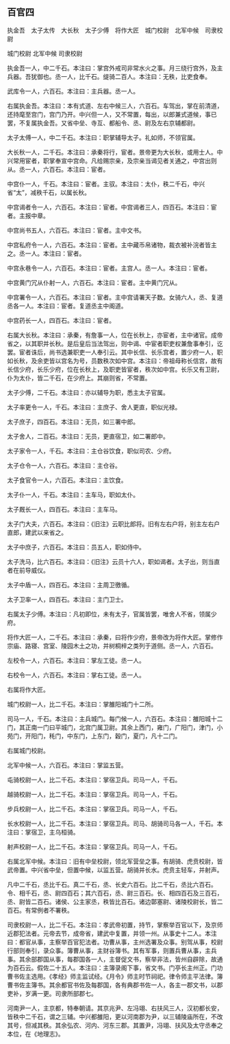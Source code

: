 ## 百官四


执金吾　太子太传　大长秋　太子少傅　将作大匠　城门校尉　北军中候　司隶校尉

城门校尉 北军中候 司隶校尉

执金吾一人，中二千石。本注曰：掌宫外戒司非常水火之事。月三绕行宫外，及主兵器。吾犹御也。丞一人，比千石。缇骑二百人。本注曰：无秩，比吏食奉。

武库令一人，六百石。本注曰：主兵器。丞一人。

右属执金吾。本注曰：本有式道、左右中候三人，六百石。车驾出，掌在前清道，还持麾至宫门，宫门乃开。中兴但一人，又不常置，每出，以郎兼式道候，事已罢，不复属执金吾。又省中垒、寺互、都船令、丞、尉及左右京辅都尉。

太子太傅一人，中二千石。本注曰：职掌辅导太子。礼如师，不领官属。

大长秋一人，二千石。本注曰：承秦将行，宦者。景帝更为大长秋，或用士人。中兴常用宦者，职掌奉宣中宫命。凡给赐宗亲，及宗亲当谒见者关通之，中宫出则从。丞一人，六百石。本注曰：宦者。

中宫仆一人，千石。本注曰：宦者。主驭。本注曰：太仆，秩二千石，中兴省“太”，减秩千石，以属长秋。

中宫谒者令一人，六百石。本注曰：宦者。中宫谒者三人，四百石。本注曰：宦者。主报中章。

中宫尚书五人，六百石。本注曰：宦者。主中文书。

中宫私府令一人，六百石。本注曰：宦者。主中藏币帛诸物，裁衣被补浣者皆主之。丞一人。本注曰：宦者。

中宫永巷令一人，六百石。本注曰：宦者。主宫人。丞一人。本注曰：宦者。

中宫黄门冗从仆射一人，六百石。本注曰：宦者。主中黄门冗从。

中宫署令一人，六百石。本注曰：宦者。主中宫请署天子数。女骑六人，丞、复道丞各一人。本注曰：宦者。复道丞主中阁道。

中宫药长一人，四百石。本注曰：宦者。

右属大长秋。本注曰：承秦，有詹事一人，位在长秋上，亦宦者，主中诸官。成帝省之，以其职并长秋。是后皇后当法驾出，则中谒、中宦者职吏权兼詹事奉引，讫罢。宦者诛后，尚书选兼职吏一人奉引云。其中长信、长乐宫者，置少府一人，职如长秋，及余吏皆以宫名为号，员数秩次如中宫。本注曰：帝祖母称长信宫，故有长信少府，长乐少府，位在长秋上，及职吏皆宦者，秩次如中宫。长乐又有卫尉，仆为太仆，皆二千石，在少府上。其崩则省，不常置。

太子少傅，二千石。本注曰：亦以辅导为职，悉主太子官属。

太子率更令一人，千石。本注曰：主庶子、舍人更直，职似光禄。

太子庶子，四百石。本注曰：无员，如三署中郎。

太子舍人，二百石。本注曰：无员，更直宿卫，如二署郎中。

太子家令一人，千石。本注曰：主仓谷饮食，职似司农、少府。

太子仓令一人，六百石。本注曰：主仓谷。

太子食官令一人，六百石。本注曰：主饮食。

太子仆一人，千石。本注曰：主车马，职如太仆。

太子厩长一人，四百石。本注曰：主车马。

太子门大夫，六百石。本注曰：《旧注》云职比郎将。旧有左右户将，别主左右户直郎，建武以来省之。

太子中庶子，六百石。本注曰：员五人，职如侍中。

太子洗马，比六百石。本注曰：《旧注》云员十六人，职如谒者。太子出，则当直者在前导威仪。

太子中盾一人，四百石。本注曰：主周卫徼循。

太子卫率一人，四百石。本注曰：主门卫士。

右属太子少傅。本注曰：凡初即位，未有太子，官属皆罢，唯舍人不省，领属少府。

将作大匠一人，二千石。本注曰：承秦，曰将作少府，景帝改为将作大匠。掌修作宗庙、路寝、宫室、陵园木土之功，并树桐梓之类列于道侧。丞一人，六百石。

左校令一人，六百石。本注曰：掌左工徒。丞一人。

右校令一人，六百石。本注曰：掌右工徒。丞一人。

右属将作大匠。

城门校尉一人，比二千石。本注曰：掌雒阳城门十二所。

司马一人，千石。本注曰：主兵城门。每门候一人，六百石。本注曰：雒阳城十二门，其正南一门曰平城门，北宫门属卫尉。其余上西门，雍门，广阳门，津门，小苑门，开阳门，秏门，中东门，上东门，穀门，夏门，凡十二门。

右属城门校尉。

北军中候一人，六百石。本注曰：掌监五营。

屯骑校尉一人，比二千石。本注曰：掌宿卫兵。司马一人，千石。

越骑校尉一人，比二千石。本注曰：掌宿卫兵。司马一人，千石。

步兵校尉一人，比二千石。本注曰：掌宿卫兵。司马一人，千石。

长水校尉一人，比二千石。本注曰：掌宿卫兵。司马、胡骑司马各一人，千石。本注曰：掌宿卫，主乌桓骑。

射声校尉一人，比二千石。本注曰：掌宿卫兵。司马一人，千石。

右属北军中候。本注曰：旧有中垒校尉，领北军营垒之事。有胡骑、虎贲校尉，皆武帝置。中兴省中垒，但置中候，以监五营。胡骑并长水。虎贲主轻车，并射声。

凡中二千石，丞比千石。真二千石，丞、长史六百石。比二千石，丞比六百石。令、相千石，丞、尉四百石；其六百石，丞、尉三百石。长、相四百石及三百石，丞、尉皆二百石。诸侯、公主家丞，秩皆比百石。诸边鄣塞尉、诸陵校尉长，皆二百石。有常例者不署秩。

司隶校尉一人，比二千石。本注曰：孝武帝初置，持节，掌察举百官以下，及京师近郡犯法者。元帝去节，成帝省，建武中复置，并领一州。从事史十二人。本注曰：都官从事，主察举百官犯法者。功曹从事，主州选署及众事。别驾从事，校尉行部则奉引，录众事。簿曹从事，主财谷簿书。其有军事，则置兵曹从事，主兵事。其余部郡国从事，每郡国各一人，主督促文书，察举非法，皆州自辟除，故通为百石云。假佐二十五人。本注曰：主簿录阁下事，省文书。门亭长主州正。门功曹书佐主选用。《孝经》师主监试经。《月令》师主时节祠祀。律令师主平法律。簿曹书佐主簿书。其余都官书佐及每郡国，各有典郡书佐一人，各主一郡文书，以郡吏补，岁满一更。司隶所部郡七。

河南尹一人，主京都，特奉朝请。其京兆尹、左冯翊、右扶风三人，汉初都长安，皆秩中二千石，谓之三辅。中兴都雒阳，更以河南郡为尹，以三辅陵庙所在，不改其号，但减其秩。其余弘农、河内、河东三郡。其置尹，冯翊、扶风及太守丞奉之本位，在《地理志》。

